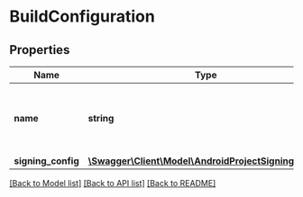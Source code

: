 # BuildConfiguration

## Properties
Name | Type | Description | Notes
------------ | ------------- | ------------- | -------------
**name** | **string** | Name of build configuration (the same as a build type name) | 
**signing_config** | [**\Swagger\Client\Model\AndroidProjectSigningConfig**](AndroidProjectSigningConfig.md) |  | [optional] 

[[Back to Model list]](../README.md#documentation-for-models) [[Back to API list]](../README.md#documentation-for-api-endpoints) [[Back to README]](../README.md)


